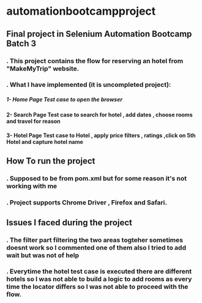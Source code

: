 # automationbootcampproject 
## Final project in Selenium Automation Bootcamp Batch 3

### . This project contains the flow for reserving an hotel from "MakeMyTrip" website.
### . What I have implemented (it is uncompleted project):
##### 1- Home Page Test case to open the browser
####  2- Search Page Test case to search for hotel , add dates , choose rooms and travel for reason
####  3- Hotel Page Test case to Hotel , apply price  filters , ratings ,click on 5th  Hotel and capture hotel name

## How To run the project
### . Supposed to be from pom.xml but for some reason it's not working with me
### . Project supports Chrome Driver , Firefox and Safari.

## Issues I faced during the project
 ### . The filter part filtering the two areas togteher sometimes doesnt work so I commented one of them also I tried to add wait but was not of help
 ### . Everytime the hotel test case is executed there are different hotels so I was not able to build a logic to add rooms as every time the locator differs so I was not able to        proceed with the flow.
 
 



